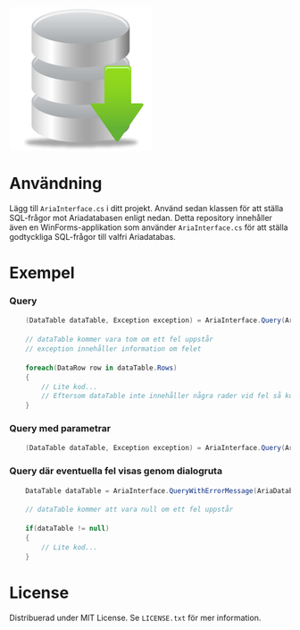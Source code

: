 ![Logo](https://github.com/Arbetsgrup-inom-Programmering-i-Eclipse/AriaInterface/blob/master/AriaInterface.png)

# Användning

Lägg till `AriaInterface.cs` i ditt projekt. Använd sedan klassen för att ställa SQL-frågor mot Ariadatabasen enligt nedan.
Detta repository innehåller även en WinForms-applikation som använder `AriaInterface.cs` för att ställa godtyckliga SQL-frågor till valfri Ariadatabas.

# Exempel

### Query
```cs
    (DataTable dataTable, Exception exception) = AriaInterface.Query(AriaDatabase.TBox, "SELECT * FROM Patient WHERE PatientId LIKE 'test%'");
        
    // dataTable kommer vara tom om ett fel uppstår
    // exception innehåller information om felet
   
    foreach(DataRow row in dataTable.Rows)     
    {
        // Lite kod...
        // Eftersom dataTable inte innehåller några rader vid fel så kommer denna kod inte att köras i händelse av fel
    }
```

### Query med parametrar
```cs
    (DataTable dataTable, Exception exception) = AriaInterface.Query(AriaDatabase.TBox, "SELECT * FROM Patient WHERE PatientId LIKE @patId AND PatientSer>@patSerFrom", ("@patId", "test%"), ("@patSerFrom", 10000));
```

### Query där eventuella fel visas genom dialogruta
```cs
    DataTable dataTable = AriaInterface.QueryWithErrorMessage(AriaDatabase.TBox, "SELECT * FROM Patient WHERE PatientId LIKE 'test%'");
    
    // dataTable kommer att vara null om ett fel uppstår

    if(dataTable != null)
    {
        // Lite kod...
    }
```

# License

Distribuerad under MIT License. Se `LICENSE.txt` för mer information.
